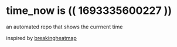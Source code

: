 # time_now is (( 1693335600227 ))

an automated repo that shows the currnent time

inspired by [breakingheatmap](https://github.com/breakingheatmap/breakingheatmap)